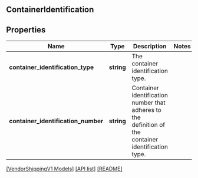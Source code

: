 ## ContainerIdentification

## Properties

Name | Type | Description | Notes
------------ | ------------- | ------------- | -------------
**container_identification_type** | **string** | The container identification type. |
**container_identification_number** | **string** | Container identification number that adheres to the definition of the container identification type. |

[[VendorShippingV1 Models]](../) [[API list]](../../Api) [[README]](../../../README.md)
